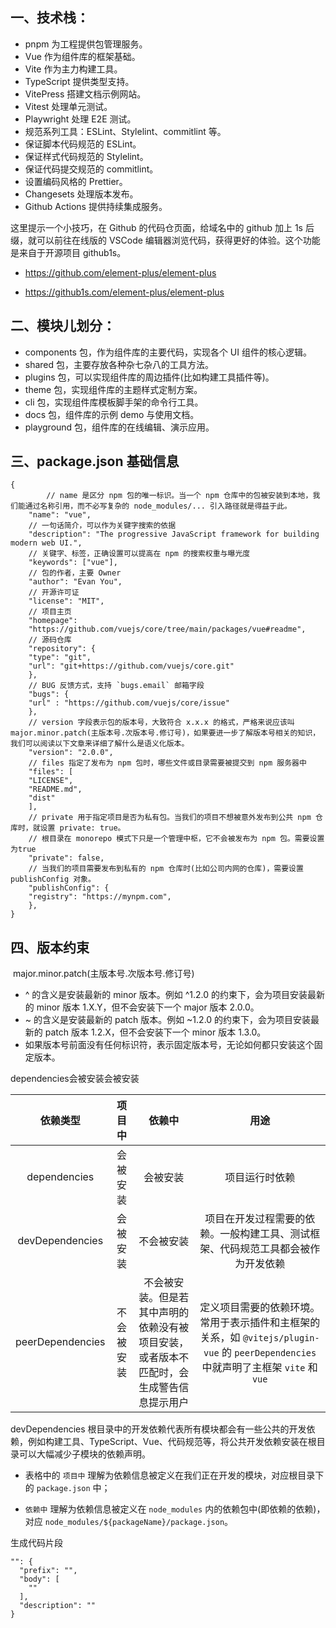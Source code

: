 ## 一、技术栈：
- pnpm 为工程提供包管理服务。
- Vue 作为组件库的框架基础。
- Vite 作为主力构建工具。
- TypeScript 提供类型支持。
- VitePress 搭建文档示例网站。
- Vitest 处理单元测试。
- Playwright 处理 E2E 测试。
- 规范系列工具：ESLint、Stylelint、commitlint 等。
- 保证脚本代码规范的 ESLint。
- 保证样式代码规范的 Stylelint。
- 保证代码提交规范的 commitlint。
- 设置编码风格的 Prettier。
- Changesets 处理版本发布。
- Github Actions 提供持续集成服务。


这里提示一个小技巧，在 Github 的代码仓页面，给域名中的 github 加上 1s 后缀，就可以前往在线版的 VSCode 编辑器浏览代码，获得更好的体验。这个功能是来自于开源项目 github1s。

- https://github.com/element-plus/element-plus
+ https://github1s.com/element-plus/element-plus


## 二、模块儿划分：

- components 包，作为组件库的主要代码，实现各个 UI 组件的核心逻辑。
- shared 包，主要存放各种杂七杂八的工具方法。
- plugins 包，可以实现组件库的周边插件(比如构建工具插件等)。
- theme 包，实现组件库的主题样式定制方案。
- cli 包，实现组件库模板脚手架的命令行工具。
- docs 包，组件库的示例 demo 与使用文档。
- playground 包，组件库的在线编辑、演示应用。

## 三、package.json 基础信息

    {
    		// name 是区分 npm 包的唯一标识。当一个 npm 仓库中的包被安装到本地，我们能通过名称引用，而不必写复杂的 node_modules/... 引入路径就是得益于此。
        "name": "vue",
        // 一句话简介，可以作为关键字搜索的依据
        "description": "The progressive JavaScript framework for building modern web UI.",
        // 关键字、标签，正确设置可以提高在 npm 的搜索权重与曝光度
        "keywords": ["vue"],
        // 包的作者，主要 Owner
        "author": "Evan You",
        // 开源许可证
        "license": "MIT",
        // 项目主页
        "homepage":
        "https://github.com/vuejs/core/tree/main/packages/vue#readme",
        // 源码仓库
        "repository": {
        "type": "git",
        "url": "git+https://github.com/vuejs/core.git"
        },
        // BUG 反馈方式，支持 `bugs.email` 邮箱字段
        "bugs": { 
        "url" : "https://github.com/vuejs/core/issue"
        },
        // version 字段表示包的版本号，大致符合 x.x.x 的格式，严格来说应该叫 major.minor.patch(主版本号.次版本号.修订号)，如果要进一步了解版本号相关的知识，我们可以阅读以下文章来详细了解什么是语义化版本。
        "version": "2.0.0",
        // files 指定了发布为 npm 包时，哪些文件或目录需要被提交到 npm 服务器中
        "files": [
        "LICENSE",
        "README.md",
        "dist"
      	],
      	// private 用于指定项目是否为私有包。当我们的项目不想被意外发布到公共 npm 仓库时，就设置 private: true。
        // 根目录在 monorepo 模式下只是一个管理中枢，它不会被发布为 npm 包。需要设置为true
      	"private": false,
      	// 当我们的项目需要发布到私有的 npm 仓库时(比如公司内网的仓库)，需要设置 publishConfig 对象。
      	"publishConfig": {
        "registry": "https://mynpm.com",
      	},
    }

## 四、版本约束


​			major.minor.patch(主版本号.次版本号.修订号)

- ^ 的含义是安装最新的 minor 版本。例如 ^1.2.0 的约束下，会为项目安装最新的 minor 版本 1.X.Y，但不会安装下一个 major 版本 2.0.0。
- ~ 的含义是安装最新的 patch 版本。例如 ~1.2.0 的约束下，会为项目安装最新的 patch 版本 1.2.X，但不会安装下一个 minor 版本 1.3.0。
- 如果版本号前面没有任何标识符，表示固定版本号，无论如何都只安装这个固定版本。

dependencies会被安装会被安装

|     依赖类型     |   项目中   |                            依赖中                            |                             用途                             |
| :--------------: | :--------: | :----------------------------------------------------------: | :----------------------------------------------------------: |
|   dependencies   |  会被安装  |                           会被安装                           |                        项目运行时依赖                        |
| devDependencies  |  会被安装  |                          不会被安装                          | 项目在开发过程需要的依赖。一般构建工具、测试框架、代码规范工具都会被作为开发依赖 |
| peerDependencies | 不会被安装 | 不会被安装。但是若其中声明的依赖没有被项目安装，或者版本不匹配时，会生成警告信息提示用户 | 定义项目需要的依赖环境。常用于表示插件和主框架的关系，如 `@vitejs/plugin-vue` 的 `peerDependencies` 中就声明了主框架 `vite` 和 `vue` |
devDependencies 根目录中的开发依赖代表所有模块都会有一些公共的开发依赖，例如构建工具、TypeScript、Vue、代码规范等，将公共开发依赖安装在根目录可以大幅减少子模块的依赖声明。

- 表格中的 `项目中` 理解为依赖信息被定义在我们正在开发的模块，对应根目录下的 `package.json` 中；

- `依赖中` 理解为依赖信息被定义在 `node_modules` 内的依赖包中(即依赖的依赖)，对应 `node_modules/${packageName}/package.json`。

生成代码片段

    "": {
      "prefix": "",
      "body": [
        ""
      ],
      "description": ""
    }